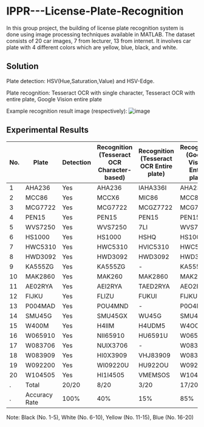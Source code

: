 # IPPR---License-Plate-Recognition
In this group project, the building of license plate recognition system is done using image processing techniques available in MATLAB. The dataset consists of 20 car images, 7 from lecturer, 13 from internet. It involves car plate with 4 different colors which are yellow, blue, black, and white.

## Solution

Plate detection: HSV(Hue,Saturation,Value) and HSV-Edge.

Plate recognition: Tesseract OCR with single character, Tesseract OCR with entire plate, Google Vision entire plate

Example recognition result image (respectively):
![image](https://user-images.githubusercontent.com/65324580/177566347-fa78fefc-2bae-462d-a320-bd6e6c9dae5a.png)

## Experimental Results

|No.	| Plate	| Detection	| Recognition (Tesseract OCR Character-based)| Recognition (Tesseract OCR Entire plate)|Recognition (Google Vision Entire plate)|
|--- | --- | --- | --- |--- |--- |
|1	|AHA236| Yes| AHA236|	IAHA336I|	AHA236|
|2	|MCC86| Yes| MCCX6	| MIC86	| MCC86|
|3	|MCG7722	|Yes	|MCG7722	|MCGZ7722	|MCG7722|
|4	|PEN15	|Yes	|PEN15	|PEN15	|PEN15|
|5	|WVS7250	|Yes	|WVS7250	|7LI	|WVS7250|
|6	|HS1000	|Yes	|HS1000	|HSHQ	|HS1000|
|7	|HWC5310	|Yes	|HWC5310	|HVIC5310	|HWC5310|
|8	|HWD3092	|Yes	|HWD3092	|HWD3092	|HWD3092
|9	|KA555ZG	|Yes	|KA555ZG	|-	|KA555ZG|
|10	|MAK2860	|Yes	|MAK260	|MAK2860	|MAK2860|
|11	|AE02RYA	|Yes	|AEI2RYA	|TAED2RYA	|AEO2RYA|
|12	|FIJKU	|Yes	|FLIZU	|FUKUI	|FIJKU|
|13	|P004MAD	|Yes	|POU4MND	|-	|P0O4MAD|
|14	|SMU45G	|Yes	|SMU45GX	|WU45G	|SMU45G|
|15	|W400M	|Yes	|H4IIM	|H4UDM5	|W4OOM|
|16	|W065910	|Yes	|NII65910	|HU6591U	|W065910|
|17	|W083706	|Yes	|NUIX3706	|-	|W083706|
|18	|W083909	|Yes	|HI0X3909	|VHJ83909	|W083909|
|19	|W092200	|Yes	|WI09220U	|HU922OU	|W092200|
|20	|W104505	|Yes	|HI1I4505	|VMEMSOS	|W104505|
. | Total	|20/20	|8/20	|3/20	|17/20|
. | Accuracy Rate	|100%	|40%	|15%	|85%|

Note: Black (No. 1-5), White (No. 6-10), Yellow (No. 11-15), Blue (No. 16-20)
